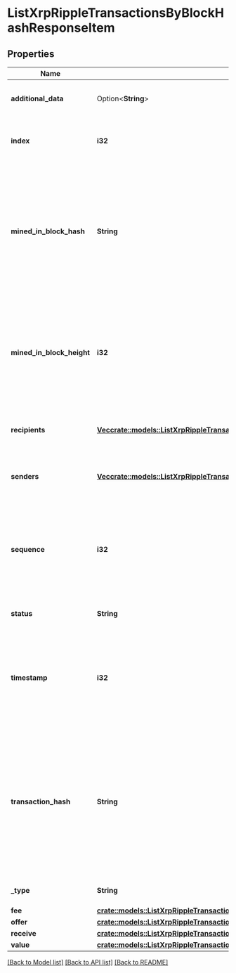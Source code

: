# ListXrpRippleTransactionsByBlockHashResponseItem

## Properties

Name | Type | Description | Notes
------------ | ------------- | ------------- | -------------
**additional_data** | Option<**String**> | Represents any additional data that may be needed. | [optional]
**index** | **i32** | Represents the index position of the transaction in the specific block. | 
**mined_in_block_hash** | **String** | Represents the hash of the block where this transaction was mined/confirmed for first time. The hash is defined as a cryptographic digital fingerprint made by hashing the block header twice through the SHA256 algorithm. | 
**mined_in_block_height** | **i32** | Represents the hight of the block where this transaction was mined/confirmed for first time. The height is defined as the number of blocks in the blockchain preceding this specific block. | 
**recipients** | [**Vec<crate::models::ListXrpRippleTransactionsByBlockHashResponseItemRecipients>**](ListXRPRippleTransactionsByBlockHashResponseItem_recipients.md) | Represents an object of addresses that receive the transactions. | 
**senders** | [**Vec<crate::models::ListXrpRippleTransactionsByBlockHashResponseItemSenders>**](ListXRPRippleTransactionsByBlockHashResponseItem_senders.md) | Represents an object of addresses that provide the funds. | 
**sequence** | **i32** | Defines the transaction input's sequence as an integer, which is is used when transactions are replaced with newer versions before LockTime. | 
**status** | **String** | Defines the status of the transaction. | 
**timestamp** | **i32** | Defines the exact date/time in Unix Timestamp when this transaction was mined, confirmed or first seen in Mempool, if it is unconfirmed. | 
**transaction_hash** | **String** | Represents the same as `transactionId` for account-based protocols like Ethereum, while it could be different in UTXO-based protocols like Bitcoin. E.g., in UTXO-based protocols `hash` is different from `transactionId` for SegWit transactions. | 
**_type** | **String** | Defines the type of the transaction. | 
**fee** | [**crate::models::ListXrpRippleTransactionsByBlockHashResponseItemFee**](ListXRPRippleTransactionsByBlockHashResponseItem_fee.md) |  | 
**offer** | [**crate::models::ListXrpRippleTransactionsByBlockHashResponseItemOffer**](ListXRPRippleTransactionsByBlockHashResponseItem_offer.md) |  | 
**receive** | [**crate::models::ListXrpRippleTransactionsByBlockHashResponseItemReceive**](ListXRPRippleTransactionsByBlockHashResponseItem_receive.md) |  | 
**value** | [**crate::models::ListXrpRippleTransactionsByBlockHashResponseItemValue**](ListXRPRippleTransactionsByBlockHashResponseItem_value.md) |  | 

[[Back to Model list]](../README.md#documentation-for-models) [[Back to API list]](../README.md#documentation-for-api-endpoints) [[Back to README]](../README.md)


